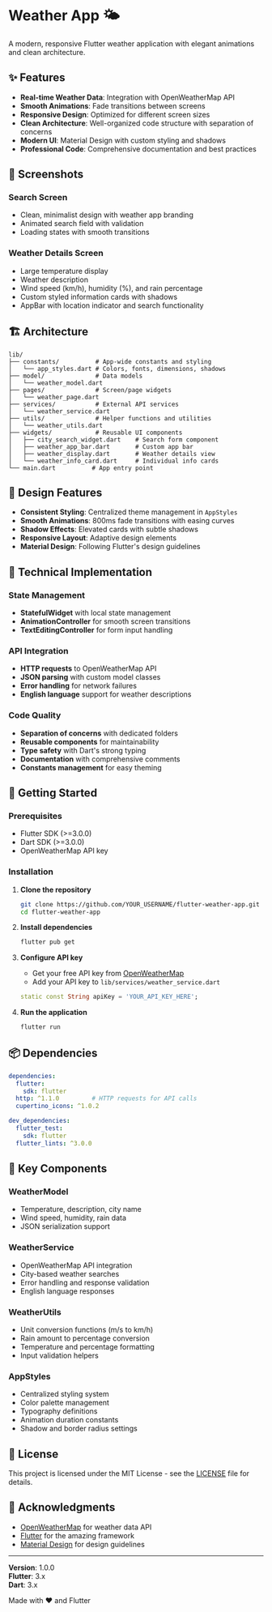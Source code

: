 # Weather App 🌤️

A modern, responsive Flutter weather application with elegant animations and clean architecture.

## ✨ Features

- **Real-time Weather Data**: Integration with OpenWeatherMap API
- **Smooth Animations**: Fade transitions between screens  
- **Responsive Design**: Optimized for different screen sizes
- **Clean Architecture**: Well-organized code structure with separation of concerns
- **Modern UI**: Material Design with custom styling and shadows
- **Professional Code**: Comprehensive documentation and best practices

## 📱 Screenshots

### Search Screen
- Clean, minimalist design with weather app branding
- Animated search field with validation
- Loading states with smooth transitions

### Weather Details Screen  
- Large temperature display
- Weather description
- Wind speed (km/h), humidity (%), and rain percentage
- Custom styled information cards with shadows
- AppBar with location indicator and search functionality

## 🏗️ Architecture

```
lib/
├── constants/          # App-wide constants and styling
│   └── app_styles.dart # Colors, fonts, dimensions, shadows
├── model/              # Data models
│   └── weather_model.dart
├── pages/              # Screen/page widgets
│   └── weather_page.dart
├── services/           # External API services
│   └── weather_service.dart
├── utils/              # Helper functions and utilities
│   └── weather_utils.dart
├── widgets/            # Reusable UI components
│   ├── city_search_widget.dart    # Search form component
│   ├── weather_app_bar.dart       # Custom app bar
│   ├── weather_display.dart       # Weather details view
│   └── weather_info_card.dart     # Individual info cards
└── main.dart          # App entry point
```

## 🎨 Design Features

- **Consistent Styling**: Centralized theme management in `AppStyles`
- **Smooth Animations**: 800ms fade transitions with easing curves
- **Shadow Effects**: Elevated cards with subtle shadows
- **Responsive Layout**: Adaptive design elements
- **Material Design**: Following Flutter's design guidelines

## 🔧 Technical Implementation

### State Management
- **StatefulWidget** with local state management
- **AnimationController** for smooth screen transitions
- **TextEditingController** for form input handling

### API Integration
- **HTTP requests** to OpenWeatherMap API
- **JSON parsing** with custom model classes
- **Error handling** for network failures
- **English language** support for weather descriptions

### Code Quality
- **Separation of concerns** with dedicated folders
- **Reusable components** for maintainability
- **Type safety** with Dart's strong typing
- **Documentation** with comprehensive comments
- **Constants management** for easy theming

## 🚀 Getting Started

### Prerequisites
- Flutter SDK (>=3.0.0)
- Dart SDK (>=3.0.0)
- OpenWeatherMap API key

### Installation

1. **Clone the repository**
   ```bash
   git clone https://github.com/YOUR_USERNAME/flutter-weather-app.git
   cd flutter-weather-app
   ```

2. **Install dependencies**
   ```bash
   flutter pub get
   ```

3. **Configure API key**
   - Get your free API key from [OpenWeatherMap](https://openweathermap.org/api)
   - Add your API key to `lib/services/weather_service.dart`
   ```dart
   static const String apiKey = 'YOUR_API_KEY_HERE';
   ```

4. **Run the application**
   ```bash
   flutter run
   ```

## 📦 Dependencies

```yaml
dependencies:
  flutter:
    sdk: flutter
  http: ^1.1.0         # HTTP requests for API calls
  cupertino_icons: ^1.0.2

dev_dependencies:
  flutter_test:
    sdk: flutter
  flutter_lints: ^3.0.0
```

## 🌟 Key Components

### WeatherModel
- Temperature, description, city name
- Wind speed, humidity, rain data
- JSON serialization support

### WeatherService
- OpenWeatherMap API integration
- City-based weather searches
- Error handling and response validation
- English language responses

### WeatherUtils
- Unit conversion functions (m/s to km/h)
- Rain amount to percentage conversion
- Temperature and percentage formatting
- Input validation helpers

### AppStyles
- Centralized styling system
- Color palette management
- Typography definitions
- Animation duration constants
- Shadow and border radius settings

## 📄 License

This project is licensed under the MIT License - see the [LICENSE](LICENSE) file for details.

## 👏 Acknowledgments

- [OpenWeatherMap](https://openweathermap.org/) for weather data API
- [Flutter](https://flutter.dev/) for the amazing framework
- [Material Design](https://material.io/) for design guidelines

---

**Version**: 1.0.0  
**Flutter**: 3.x  
**Dart**: 3.x  

Made with ❤️ and Flutter
